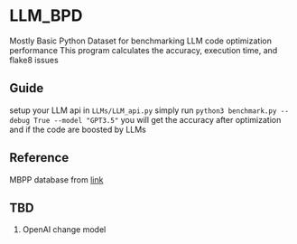 # LLM_BPD
Mostly Basic Python Dataset for benchmarking LLM code optimization performance
This program calculates the accuracy, execution time, and flake8 issues

## Guide
setup your LLM api in `LLMs/LLM_api.py`
simply run `python3 benchmark.py --debug True --model "GPT3.5"` you will get the accuracy after optimization and if the code are boosted by LLMs



## Reference
MBPP database from [link](https://github.com/google-research/google-research/blob/master/mbpp/README.md)

## TBD
1. OpenAI change model 